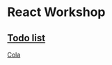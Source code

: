 # React Workshop

## [Todo list](./docs/todo-list.md)

[Cola](https://rabbittee.github.io/workshop-react/#/cola/todo)
